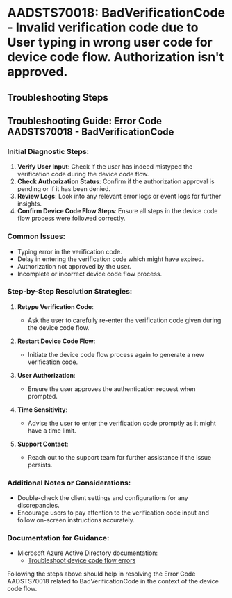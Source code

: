 
# AADSTS70018: BadVerificationCode - Invalid verification code due to User typing in wrong user code for device code flow. Authorization isn't approved.


## Troubleshooting Steps
## Troubleshooting Guide: Error Code AADSTS70018 - BadVerificationCode

### Initial Diagnostic Steps:
1. **Verify User Input**: Check if the user has indeed mistyped the verification code during the device code flow.
2. **Check Authorization Status**: Confirm if the authorization approval is pending or if it has been denied.
3. **Review Logs**: Look into any relevant error logs or event logs for further insights.
4. **Confirm Device Code Flow Steps**: Ensure all steps in the device code flow process were followed correctly.

### Common Issues:
- Typing error in the verification code.
- Delay in entering the verification code which might have expired.
- Authorization not approved by the user.
- Incomplete or incorrect device code flow process.

### Step-by-Step Resolution Strategies:
1. **Retype Verification Code**:
   - Ask the user to carefully re-enter the verification code given during the device code flow.

2. **Restart Device Code Flow**:
   - Initiate the device code flow process again to generate a new verification code.

3. **User Authorization**:
   - Ensure the user approves the authentication request when prompted.

4. **Time Sensitivity**:
   - Advise the user to enter the verification code promptly as it might have a time limit.

5. **Support Contact**:
   - Reach out to the support team for further assistance if the issue persists.

### Additional Notes or Considerations:
- Double-check the client settings and configurations for any discrepancies.
- Encourage users to pay attention to the verification code input and follow on-screen instructions accurately.

### Documentation for Guidance:
- Microsoft Azure Active Directory documentation:
  - [Troubleshoot device code flow errors](https://docs.microsoft.com/en-us/azure/active-directory/develop/v2-oauth2-device-code#errorhandling)

Following the steps above should help in resolving the Error Code AADSTS70018 related to BadVerificationCode in the context of the device code flow.